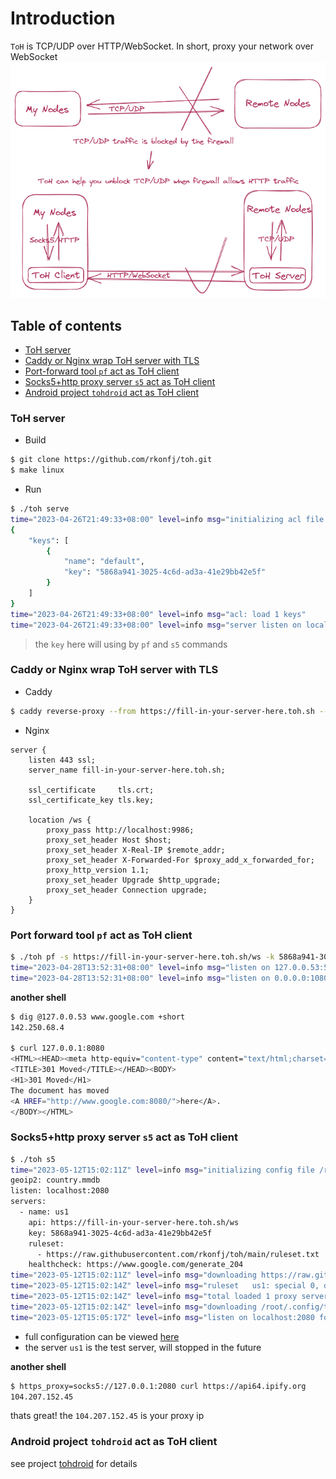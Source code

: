 # Introduction
`ToH` is TCP/UDP over HTTP/WebSocket. In short, proxy your network over WebSocket
![connect to refused nodes](overview.png)
## Table of contents
- [ToH server](#toh-server)
- [Caddy or Nginx wrap ToH server with TLS](#caddy-or-nginx-wrap-toh-server-with-tls)
- [Port-forward tool `pf` act as ToH client](#port-forward-tool-pf-act-as-toh-client)
- [Socks5+http proxy server `s5` act as ToH client](#socks5http-proxy-server-s5-act-as-toh-client)
- [Android project `tohdroid` act as ToH client](#android-project-tohdroid-act-as-toh-client)

### ToH server
- Build
```sh
$ git clone https://github.com/rkonfj/toh.git
$ make linux
```

- Run
```sh
$ ./toh serve
time="2023-04-26T21:49:33+08:00" level=info msg="initializing acl file acl.json"
{
    "keys": [
        {
            "name": "default",
            "key": "5868a941-3025-4c6d-ad3a-41e29bb42e5f"
        }
    ]
}
time="2023-04-26T21:49:33+08:00" level=info msg="acl: load 1 keys"
time="2023-04-26T21:49:33+08:00" level=info msg="server listen on localhost:9986 now"
```
> the `key` here will using by `pf` and `s5` commands

### Caddy or Nginx wrap ToH server with TLS
- Caddy
```sh
$ caddy reverse-proxy --from https://fill-in-your-server-here.toh.sh --to localhost:9986
```

- Nginx
```
server {
	listen 443 ssl;
	server_name fill-in-your-server-here.toh.sh;

	ssl_certificate     tls.crt;
	ssl_certificate_key tls.key;

	location /ws {
		proxy_pass http://localhost:9986;
		proxy_set_header Host $host;
		proxy_set_header X-Real-IP $remote_addr;
		proxy_set_header X-Forwarded-For $proxy_add_x_forwarded_for;
		proxy_http_version 1.1;
		proxy_set_header Upgrade $http_upgrade;
		proxy_set_header Connection upgrade;
	}
}
```
### Port forward tool `pf` act as ToH client

```sh
$ ./toh pf -s https://fill-in-your-server-here.toh.sh/ws -k 5868a941-3025-4c6d-ad3a-41e29bb42e5f -f udp/127.0.0.53:53/8.8.8.8:53 -f tcp/0.0.0.0:1080/google.com:80
time="2023-04-28T13:52:31+08:00" level=info msg="listen on 127.0.0.53:53 for udp://8.8.8.8:53 now"
time="2023-04-28T13:52:31+08:00" level=info msg="listen on 0.0.0.0:1080 for tcp://google.com:80 now"
```

**another shell**
```sh
$ dig @127.0.0.53 www.google.com +short
142.250.68.4

$ curl 127.0.0.1:8080
<HTML><HEAD><meta http-equiv="content-type" content="text/html;charset=utf-8">
<TITLE>301 Moved</TITLE></HEAD><BODY>
<H1>301 Moved</H1>
The document has moved
<A HREF="http://www.google.com:8080/">here</A>.
</BODY></HTML>
```

### Socks5+http proxy server `s5` act as ToH client
```sh
$ ./toh s5
time="2023-05-12T15:02:11Z" level=info msg="initializing config file /root/.config/toh/socks5.yml"
geoip2: country.mmdb
listen: localhost:2080
servers:
  - name: us1
    api: https://fill-in-your-server-here.toh.sh/ws
    key: 5868a941-3025-4c6d-ad3a-41e29bb42e5f
    ruleset:
      - https://raw.githubusercontent.com/rkonfj/toh/main/ruleset.txt
    healthcheck: https://www.google.com/generate_204
time="2023-05-12T15:02:11Z" level=info msg="downloading https://raw.githubusercontent.com/rkonfj/toh/main/ruleset.txt"
time="2023-05-12T15:02:14Z" level=info msg="ruleset   us1: special 0, direct 0, wildcard 21"
time="2023-05-12T15:02:14Z" level=info msg="total loaded 1 proxy servers and 0 groups"
time="2023-05-12T15:02:14Z" level=info msg="downloading /root/.config/toh/country.mmdb (this can take up to 5m0s)"
time="2023-05-12T15:05:17Z" level=info msg="listen on localhost:2080 for socks5 now"
```
- full configuration can be viewed [here](https://github.com/rkonfj/toh/blob/main/cmd/s5/server/config.go)  
- the server `us1` is the test server, will stopped in the future

**another shell**
```sh
$ https_proxy=socks5://127.0.0.1:2080 curl https://api64.ipify.org
104.207.152.45
```
thats great! the `104.207.152.45` is your proxy ip

### Android project `tohdroid` act as ToH client
see project [tohdroid](https://github.com/rkonfj/tohdroid) for details

